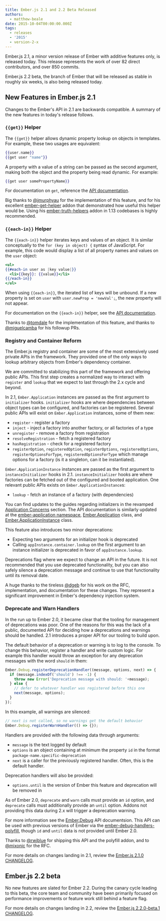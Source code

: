 ```yaml
---
title: Ember.js 2.1 and 2.2 Beta Released
authors:
  - matthew-beale
date: 2015-10-04T00:00:00.000Z
tags:
  - releases
  - '2015'
  - version-2-x
---
```



Ember.js 2.1, a minor version release of Ember with additive features only, is released today. This release represents the work of over 82 direct contributors, and over 850 commits.

Ember.js 2.2 beta, the branch of Ember that will be released as stable in roughly six weeks, is also being released today.

## New Features in Ember.js 2.1

Changes to the Ember's API in 2.1 are backwards compatible. A summary of the new features in today's release follows.

### `{{get}}` Helper

The `{{get}}` helper allows dynamic property lookup on objects in templates.
For example, these two usages are equivalent:

```handlebars
{{user.name}}
{{get user "name"}}
```

A property with a value of a string can be passed as the second argument,
making both the object and the property being read dynamic. For example:

```handlebars
{{get user somePropertyName}}
```

For documentation on `get`, reference the [API documentation](http://emberjs.com/api/classes/Ember.Templates.helpers.html#method_get).

Big thanks to [@jmurphyau](https://twitter.com/jmurphyau) for the
implementation of this feature, and for his excellent
[ember-get-helper](https://github.com/jmurphyau/ember-get-helper) addon that
demonstrated how useful this helper would be. Using his
[ember-truth-helpers](https://github.com/jmurphyau/ember-truth-helpers) addon
in 1.13 codebases is highly recommended.

### `{{each-in}}` Helper

The `{{each-in}}` helper iterates keys and values of an object. It is similar
conceptually to the `for (key in object) {` syntax of JavaScript. For example,
this code would display a list of all property names and values on the `user`
object:

```handlebars
<ul>
{{#each-in user as |key value|}}
  <li>{{key}}: {{value}}</li>
{{/each-in}}
</ul>
```

When using `{{each-in}}`, the iterated list of keys will be unbound. If a new
property is set on `user` with `user.newProp = 'newVal';`, the new property
will not appear.

For documentation on the `{{each-in}}` helper, see the [API documentation](http://emberjs.com/api/classes/Ember.Templates.helpers.html#method_each-in).

Thanks to [@tomdale](https://twitter.com/tomdale) for the
implementation of this feature, and thanks to
[@miguelcamba](https://twitter.com/miguelcamba) for his followup PRs.

### Registry and Container Reform

The Ember.js registry and container are some of the most extensively used
private APIs in the framework. They
provided one of the only ways to lookup arbitrary objects from Ember's
dependency container.

We are committed to stabilizing this part of the framework and
offering public APIs. This first step creates a normalized way to interact
with `register` and `lookup` that we expect to last through the 2.x cycle
and beyond.

In 2.1, `Ember.Application` instances are passed as the first argument to `initializer`
hooks. `initializer` hooks are where dependencies between object types
can be configured, and factories can be registered. Several public APIs will
exist on `Ember.Application` instances, some of them new:

* `register` - register a factory
* `inject` - inject a factory into another factory, or all factories of a type
* `unregister` - remove a factory from registration
* `resolveRegistration` - fetch a registered factory
* `hasRegistration` - check for a registered factory
* `registerOption`, `registeredOption`, `registerOptions`, `registeredOptions`,
  `registerOptionsForType`, `registeredOptionsForType` which manage options
  for a factory (is it a singleton, can it be instantiated).

`Ember.ApplicationInstance` instances are passed as the first argument to
`instanceInitializer` hooks in 2.1. `instanceInitializer` hooks are where
factories can be fetched out of the configured and booted application.
One relevant public APIs exists on `Ember.ApplicationInstance`s:

* `lookup` - fetch an instance of a factory (with dependencies)

You can find updates to the guides regarding initializers in the revamped [Application Concerns](http://guides.emberjs.com/v2.1.0/applications/applications-and-instances/) section. The
API documentation is similarly updated at the [ember-application namespace](http://emberjs.com/api/modules/ember-application.html), [Ember.Application](http://emberjs.com/api/classes/Ember.Application.html) class, and [Ember.ApplicationInstance](http://emberjs.com/api/classes/Ember.ApplicationInstance.html) class.

This feature also introduces two minor deprecations:

* Expecting two arguments for an initializer hook is deprecated
* Calling `appInstance.container.lookup` on the first argument to an instance
  initializer is deprecated in favor of `appInstance.lookup`.

Deprecations flag where we expect to change an API in the future. It is not
recommended that you use deprecated functionality, but you can also safely
silence a deprecation message and continue to use that functionality until
its removal date.

A huge thanks to the tireless [@dgeb](https://twitter.com/dgeb) for his work on the
RFC, implementation, and documentation for these changes. They represent a significant
improvement in Ember's dependency injection system.

### Deprecate and Warn Handlers

In the run up to Ember 2.0, it became clear that the tooling for management of
deprecations was poor. One of the reasons for this was the lack of a public,
documented API for deciding how a deprecations and warnings should be handled.
2.1 introduces a proper API for our tooling to build upon.

The default behavior of a deprecation or warning is to log to the console. To change
this behavior, register a handler and write custom logic. For example this
handler would throw an exception for any deprecation messages with the word
`should` in them:

```javascript
Ember.Debug.registerDeprecationHandler((message, options, next) => {
  if (message.indexOf('should') !== -1) {
    throw new Error('Deprecation message with should: '+message);
  } else {
    // defer to whatever handler was registered before this one
    next(message, options);
  }
});
```

In this example, all warnings are silenced:

```javascript
// next is not called, so no warnings get the default behavior
Ember.Debug.registerWarnHandler(() => {});
```

Handlers are provided with the following data through arguments:

* `message` is the text logged by default
* `options` is an object containing at minimum the property `id` in the format `package-name.specific-deprecation`
* `next` is a caller for the previously registered handler. Often, this is the
  default handler.

Deprecation handlers will also be provided:

* `options.until` is the version of Ember this feature and deprecation will be
  removed in

As of Ember 2.0, `deprecate` and `warn` calls must provide an `id` option,
and `deprecate` calls must additionally provide an `until` option.
Addons not providing this data during
2.x will trigger a deprecation warning.

For more information see the [Ember.Debug](http://emberjs.com/api/classes/Ember.Debug.html)
API documentsion. This API can be used with previous versions of Ember via the
[ember-debug-handlers-polyfill](https://github.com/rwjblue/ember-debug-handlers-polyfill),
though `id` and `until` data is not provided until Ember 2.0.

Thanks to [@rwjblue](https://twitter.com/rwjblue) for
shipping this API and the polyfill addon, and to [@mixonic](https://twitter.com/mixonic)
for the RFC.

For more details on changes landing in 2.1, review the
[Ember.js 2.1.0 CHANGELOG](https://github.com/emberjs/ember.js/blob/v2.1.0/CHANGELOG.md).

## Ember.js 2.2 beta

No new features are slated for Ember 2.2. During the canary cycle leading to this beta, the core team and community have been primarily focused on performance improvements or feature work still behind a feature flag.

For more details on changes landing in 2.2, review the
[Ember.js 2.2.0-beta.1 CHANGELOG](https://github.com/emberjs/ember.js/blob/v2.2.0-beta.1/CHANGELOG.md).
